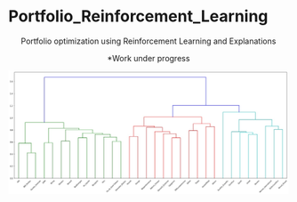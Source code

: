 # Portfolio_Reinforcement_Learning


<div id="header" align="center">
  <p> Portfolio optimization using Reinforcement Learning and Explanations </p>
  <p> *Work under progress </p>
  
  <img src="images/agglomerative_cluster_cac40.jpg" >
</div>

